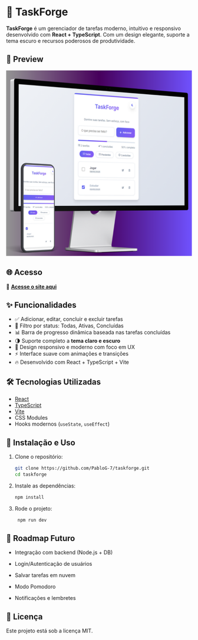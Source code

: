 # 🚀 TaskForge

**TaskForge** é um gerenciador de tarefas moderno, intuitivo e responsivo desenvolvido com **React + TypeScript**. Com um design elegante, suporte a tema escuro e recursos poderosos de produtividade.

## 📸 Preview
  <img src="https://raw.githubusercontent.com/PabloG-7/taskforge/refs/heads/main/taskforge-apresentacao.png" width="600" alt="Preview taskforge">

## 🌐 Acesso
🔗 **[Acesse o site aqui](https://gerenciador-de-tarefas-wine.vercel.app/)**

## ✨ Funcionalidades

- ✅ Adicionar, editar, concluir e excluir tarefas
- 🌈 Filtro por status: Todas, Ativas, Concluídas
- 📊 Barra de progresso dinâmica baseada nas tarefas concluídas
- 🌗 Suporte completo a **tema claro e escuro**
- 🧠 Design responsivo e moderno com foco em UX
- ⚡ Interface suave com animações e transições
- 🔥 Desenvolvido com React + TypeScript + Vite

## 🛠️ Tecnologias Utilizadas

- [React](https://reactjs.org/)
- [TypeScript](https://www.typescriptlang.org/)
- [Vite](https://vitejs.dev/)
- CSS Modules
- Hooks modernos (`useState`, `useEffect`)

## 🚧 Instalação e Uso

1. Clone o repositório:
   ```bash
   git clone https://github.com/PabloG-7/taskforge.git
   cd taskforge
   
2. Instale as dependências:
   ```bash
   npm install
   ```

3. Rode o projeto:
   ```bash
    npm run dev
   ```

## 📌 Roadmap Futuro
- Integração com backend (Node.js + DB)

- Login/Autenticação de usuários

- Salvar tarefas em nuvem

- Modo Pomodoro

- Notificações e lembretes

## 📃 Licença
Este projeto está sob a licença MIT.
